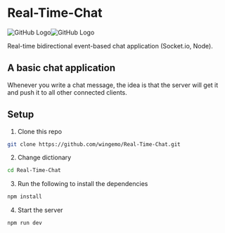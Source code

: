 # Real-Time-Chat
![GitHub Logo](https://img.shields.io/badge/-Socket.io-blue)![GitHub Logo](https://img.shields.io/badge/-Node.js-blue)

Real-time bidirectional event-based chat application (Socket.io, Node).

## A basic chat application
Whenever you write a chat message, the idea is that the server will get it and push it to all other connected clients.

## Setup

1. Clone this repo
```sh
git clone https://github.com/wingemo/Real-Time-Chat.git
```

2. Change dictionary
```sh
cd Real-Time-Chat
```

3. Run the following to install the dependencies
```sh
npm install
```

4. Start the server 
```sh
npm run dev
```
